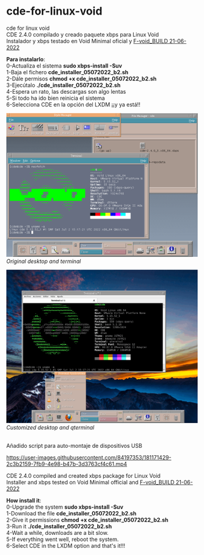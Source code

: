 # cde-for-linux-void
cde for linux void</br>
CDE 2.4.0 compilado y creado paquete xbps para Linux Void</br>
Instalador y xbps testado en Void Minimal oficial y <a href="https://archive.org/details/void-live-x86_64-20220621-lxqt">F-void_BUILD 21-06-2022</a></br>


<b>Para instalarlo</b>: </br>
0-Actualiza el sistema <b>sudo xbps-install -Suv</b></br>
1-Baja el fichero <b>cde_installer_05072022_b2.sh</b></br>
2-Dále permisos <b>chmod +x cde_installer_05072022_b2.sh</b> </br>
3-Ejecútalo <b>./cde_installer_05072022_b2.sh</b></br>
4-Espera un rato, las descargas son algo lentas</br>
5-Si todo ha ido bien reinicia el sistema</br>
6-Selecciona CDE en la opción del LXDM ¡¡y ya está!!</br>

![Screenshot](https://github.com/johna23-lab/cde-for-linux-void/blob/main/cde-2022-07-05.png?raw=true)
<i>Original desktop and terminal</i>

![Screenshot](https://github.com/johna23-lab/cde-for-linux-void/blob/main/cde_custom_2.png?raw=true)
<i>Customized desktop and qterminal</i></br></br>

Añadido script para auto-montaje de dispositivos USB

https://user-images.githubusercontent.com/84197353/181171429-2c3b2159-7fb9-4e98-b47b-3d3763cf4c61.mp4


CDE 2.4.0 compiled and created xbps package for Linux Void</br>
Installer and xbps tested on Void Minimal official and <a href="https://archive.org/details/void-live-x86_64-20220621-lxqt">F-void_BUILD 21-06-2022</a></br>

<b>How install it</b>: </br>
0-Upgrade the system <b>sudo xbps-install -Suv</b></br>
1-Download the file <b>cde_installer_05072022_b2.sh</b></br>
2-Give it permissions <b>chmod +x cde_installer_05072022_b2.sh</b> </br>
3-Run it <b>./cde_installer_05072022_b2.sh</b></br>
4-Wait a while, downloads are a bit slow.</br>
5-If everything went well, reboot the system.</br>
6-Select CDE in the LXDM option and that's it!!!
